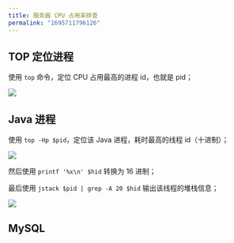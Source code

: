 ```yaml
---
title: 服务器 CPU 占用率排查
permalink: "1695711796126"
---
```


## TOP 定位进程

使用 `top` 命令，定位 CPU 占用最高的进程 id，也就是 pid；

![](http://media.caojiantao.site:1024/blog/3f67e669144e806f7cdc2044f38b1a98.png)

## Java 进程

使用 `top -Hp $pid`，定位该 Java 进程，耗时最高的线程 id（十进制）；

![](http://media.caojiantao.site:1024/blog/2534750ef02080f3dd759dd3aeead34e.png)

然后使用 `printf '%x\n' $hid` 转换为 16 进制；

最后使用 `jstack $pid | grep -A 20 $hid` 输出该线程的堆栈信息；

![](http://media.caojiantao.site:1024/blog/f35fdaaf1536437c0d4d2038c728a00c.png)

## MySQL



